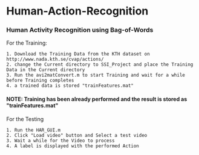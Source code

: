 # Human-Action-Recognition
### Human Activity Recognition using Bag-of-Words
 
 For the Training:

	1. Download the Training Data from the KTH dataset on http://www.nada.kth.se/cvap/actions/
	2. change the Current directory to SSI_Project and place the Training Data in the Current directory
	3. Run the avi2matConvert.m to start Training and wait for a while before Training completes
	4. a trained data is stored "trainFeatures.mat"

 #### NOTE: Training has been already performed and the result is stored  as "trainFeatures.mat"

 For the Testing

	1. Run the HAR_GUI.m
	2. Click "Load video" button and Select a test video
	3. Wait a while for the Video to process
	4. A label is displayed with the performed Action
